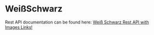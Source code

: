 # WeißSchwarz

Rest API documentation can be found here:
[Weiß Schwarz Rest API with Images Links!](https://djnemashome.de/WSRestAPI/)
